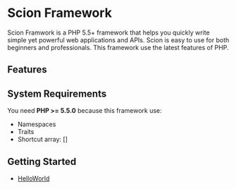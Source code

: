 # Scion Framework

Scion Framwork is a PHP 5.5+ framework that helps you quickly write simple yet powerful web applications and APIs.
Scion is easy to use for both beginners and professionals. This framework use the latest features of PHP.

## Features

## System Requirements
You need **PHP >= 5.5.0** because this framework use:
* Namespaces
* Traits
* Shortcut array: []

## Getting Started
* [HelloWorld](https://github.com/emulienfou/Scion-Framework/wiki/HelloWorld)
